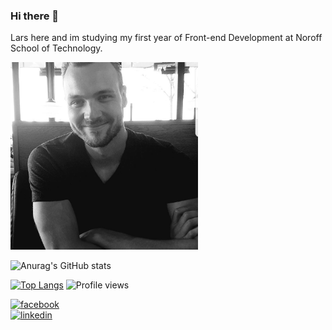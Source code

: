 ### Hi there 👋
Lars here and im studying my first year of Front-end Development at Noroff School of Technology. 

<img
  src="https://github.com/larssandell/LarsSandell/blob/main/lars.jpg"
  alt="picture of me"
  title="Optional title"
  style="display: inline-block; margin: 0 auto; max-width: 300px">

![Anurag's GitHub stats](https://github-readme-stats.vercel.app/api?username=larssandell&show_icons=true&theme=dark)


[![Top Langs](https://github-readme-stats.vercel.app/api/top-langs/?username=larssandell)](https://github.com/anuraghazra/github-readme-stats)
![Profile views](https://gpvc.arturio.dev/larssandell)  

[<img src='https://cdn.jsdelivr.net/npm/simple-icons@3.0.1/icons/facebook.svg' alt='facebook' height='40'>](https://www.facebook.com/BingoPingo)  
[<img src='https://cdn.jsdelivr.net/npm/simple-icons@3.0.1/icons/linkedin.svg' alt='linkedin' height='40'>](https://www.linkedin.com/in/lars-sandell/) 
